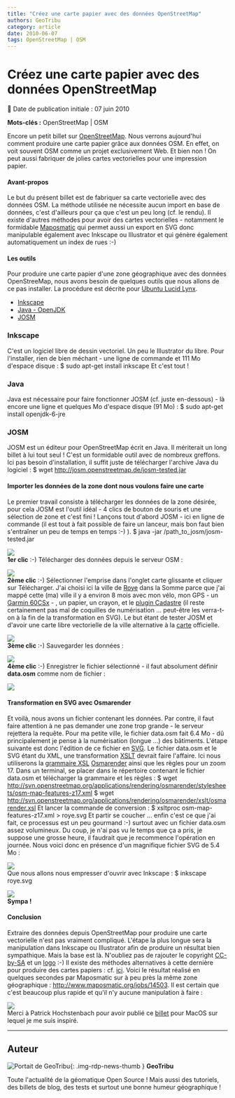 ```yaml
---
title: "Créez une carte papier avec des données OpenStreetMap"
authors: GeoTribu
category: article
date: 2010-06-07
tags: OpenStreetMap | OSM
---
```


# Créez une carte papier avec des données OpenStreetMap

:calendar: Date de publication initiale : 07 juin 2010

**Mots-clés :** OpenStreetMap | OSM

Encore un petit billet sur [OpenStreetMap](https://www.openstreetmap.org/). Nous verrons aujourd'hui comment produire une carte papier grâce aux données OSM. En effet, on voit souvent OSM comme un projet exclusivement Web. Et bien non ! On peut aussi fabriquer de jolies cartes vectorielles pour une impression papier.

#### Avant-propos

Le but du présent billet est de fabriquer sa carte vectorielle avec des données OSM. La méthode utilisée ne nécessite aucun import en base de données, c'est d'ailleurs pour ça que c'est un peu long (cf. le rendu). Il existe d'autres méthodes pour avoir des cartes vectorielles - notamment le formidable [Maposmatic](http://www.maposmatic.org) qui permet aussi un export en SVG donc manipulable également avec Inkscape ou Illustrator et qui génère également automatiquement un index de rues :-)

#### Les outils

Pour produire une carte papier d'une zone géographique avec des données OpenStreeMap, nous avons besoin de quelques outils que nous allons de ce pas installer. La procédure est décrite pour [Ubuntu Lucid Lynx](http://www.ubuntu.com/desktop).

* [Inkscape](http://www.inkscape.org/?lang=fr)
* [Java - OpenJDK](http://openjdk.java.net/)
* [JOSM](http://josm.openstreetmap.de/wiki/Fr%3AWikiStart)

### Inkscape

C'est un logiciel libre de dessin vectoriel. Un peu le Illustrator du libre. Pour l'installer, rien de bien méchant - une ligne de commande et 111 Mo d'espace disque :  $ sudo apt-get install inkscape  Et c'est tout !

### Java

Java est nécessaire pour faire fonctionner JOSM (cf. juste en-dessous) - là encore une ligne et quelques Mo d'espace disque (91 Mo) :  $ sudo apt-get install openjdk-6-jre

### JOSM

JOSM est un éditeur pour OpenStreetMap écrit en Java. Il mériterait un long billet à lui tout seul ! C'est un formidable outil avec de nombreux greffons. Ici pas besoin d'installation, il suffit juste de télécharger l'archive Java du logiciel :  $ wget <http://josm.openstreetmap.de/josm-tested.jar>

#### Importer les données de la zone dont nous voulons faire une carte

Le premier travail consiste à télécharger les données de la zone désirée, pour cela JOSM est l'outil idéal - 4 clics de bouton de souris et une sélection de zone et c'est fini ! Lançons tout d'abord JOSM - ici en ligne de commande (il est tout à fait possible de faire un lanceur, mais bon faut bien s'entraîner un peu de temps en temps :-) ).  $ java -jar /path\_to\_josm/josm-tested.jar

![](https://cdn.geotribu.fr/img/articles-blog-rdp/capture-ecran/josm1.png)  
**1er clic** :-) Télécharger des données depuis le serveur OSM :

![](https://cdn.geotribu.fr/img/articles-blog-rdp/capture-ecran/josm2.png)  
**2ème clic** :-) Sélectionner l'emprise dans l'onglet carte glissante et cliquer sur Télécharger. J'ai choisi ici la ville de [Roye](https://www.openstreetmap.org/?lat=49.6991&lon=2.79143&zoom=15&layers=B000FTF) dans la Somme parce que j'ai mappé cette (ma) ville il y a environ 8 mois avec mon vélo, mon GPS - un [Garmin 60CSx](https://buy.garmin.com/shop/shop.do?cID=145&pID=310) - , un papier, un crayon, et le [plugin Cadastre](http://wiki.openstreetmap.org/wiki/FR:JOSM/Fr:Plugin/Cadastre-fr) (il reste certainement pas mal de coquilles de numérisation ... peut-être les verra-t-on à la fin de la transformation en SVG). Le but étant de tester JOSM et d'avoir une carte libre vectorielle de la ville alternative à la [carte](http://www.roye80.fr/pageLibre000106d4.html) officielle.

![](https://cdn.geotribu.fr/img/articles-blog-rdp/capture-ecran/josm3.png)  
**3ème clic** :-) Sauvegarder les données :

![](https://cdn.geotribu.fr/img/articles-blog-rdp/capture-ecran/josm4.png)  
**4ème clic** :-) Enregistrer le fichier sélectionné - il faut absolument définir **data.osm** comme nom de fichier :

![](https://cdn.geotribu.fr/img/articles-blog-rdp/capture-ecran/josm5.png)  

#### Transformation en SVG avec Osmarender

Et voilà, nous avons un fichier contenant les données. Par contre, il faut faire attention à ne pas demander une zone trop grande - le serveur rejettera la requête. Pour ma petite ville, le fichier data.osm fait 6.4 Mo - dû principalement je pense à la numérisation (longue ...) des bâtiments. L'étape suivante est donc l'édition de ce fichier en [SVG](https://fr.wikipedia.org/wiki/Scalable_Vector_Graphics). Le fichier data.osm et le SVG étant du XML, une transformation [XSLT](https://fr.wikipedia.org/wiki/Extensible_Stylesheet_Language_Transformations) devrait faire l'affaire. Ici nous utiliserons la [grammaire XSL](https://fr.wikipedia.org/wiki/Extensible_stylesheet_language) [Osmarender](http://wiki.openstreetmap.org/wiki/FR:Osmarender) ainsi que les règles pour un zoom 17. Dans un terminal, se placer dans le répertoire contenant le fichier data.osm et télécharger la grammaire et les règles :  $ wget <http://svn.openstreetmap.org/applications/rendering/osmarender/stylesheets/osm-map-features-z17.xml> $ wget <http://svn.openstreetmap.org/applications/rendering/osmarender/xslt/osmarender.xsl>  Et lancer la commande de conversion :  $ xsltproc osm-map-features-z17.xml > roye.svg  Et partir se coucher ... enfin c'est ce que j'ai fait, ce processus est un peu gourmand :-) surtout avec un fichier data.osm assez volumineux. Du coup, je n'ai pas vu le temps que ça a pris, je suppose une grosse heure, il faudrait que je recommence l'opération en journée. Nous voici donc en présence d'un magnifique fichier SVG de 5.4 Mo :

![](https://cdn.geotribu.fr/img/articles-blog-rdp/capture-ecran/josm6.png)  
Que nous allons nous empresser d'ouvrir avec Inkscape :  $ inkscape roye.svg

![](https://cdn.geotribu.fr/img/articles-blog-rdp/capture-ecran/inkscape1.png)  
**Sympa !**

#### Conclusion

Extraire des données depuis OpenStreetMap pour produire une carte vectorielle n'est pas vraiment compliqué. L'étape la plus longue sera la manipulation dans Inkscape ou Illustrator afin de produire un résultat bien sympathique. Mais la base est là. N'oubliez pas de rajouter le copyright [CC-by-SA](http://creativecommons.org/licenses/by-sa/2.0/) et un [logo](http://wiki.openstreetmap.org/wiki/Logo) :-) Il existe des méthodes alternatives à cette dernière pour produire des cartes papiers : cf. [ici](http://wiki.openstreetmap.org/wiki/OSM_on_Paper). Voici le résultat réalisé en quelques secondes par Maposmatic sur à peu près la même zone géographique : <http://www.maposmatic.org/jobs/14503>. Il est certain que c'est beaucoup plus rapide et qu'il n'y aucune manipulation à faire :

[![](https://cdn.geotribu.fr/img/articles-blog-rdp/capture-ecran/maposmatic1.png)](http://www.maposmatic.org/jobs/14503)  
Merci à Patrick Hochstenbach pour avoir publié ce [billet](http://www.use-it.be/europe/docs/OSMmanual/) pour MacOS sur lequel je me suis inspiré.

----

## Auteur

![Portait de GeoTribu](https://cdn.geotribu.fr/img/internal/charte/geotribu\_logo\_64x64.png){: .img-rdp-news-thumb }
**GeoTribu**

Toute l'actualité de la géomatique Open Source ! Mais aussi des tutoriels, des billets de blog, des tests et surtout une bonne humeur géographique !
